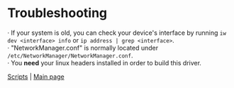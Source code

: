 # Troubleshooting
· If your system is old, you can check your device's interface by running `iw dev <interface> info` or `ip address | grep <interface>`.<br>
· "NetworkManager.conf" is normally located under `/etc/NetworkManager/NetworkManager.conf`.<br>
· You **need** your linux headers installed in order to build this driver.<br>

[Scripts](./OPTIONAL.md) | [Main page](../../..)
